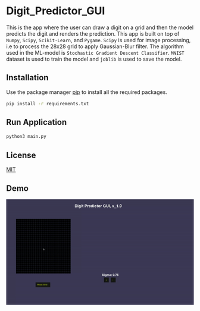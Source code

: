 # Digit_Predictor_GUI

This is the app where the user can draw a digit on a grid and then the model predicts the digit and renders the prediction.
This app is built on top of `Numpy`, `Scipy`, `Scikit-Learn`, and `Pygame`.
`Scipy` is used for image processing, i.e to process the 28x28 grid to apply Gaussian-Blur filter.
The algorithm used in the ML-model is `Stochastic Gradient Descent Classifier`.
`MNIST` dataset is used to train the model and `joblib` is used to save the model.

## Installation

Use the package manager [pip](https://pip.pypa.io/en/stable/) to install all the required packages.

```bash
pip install -r requirements.txt
```

## Run Application

```bash
python3 main.py
```

## License

[MIT](https://choosealicense.com/licenses/mit/)


## Demo

![](images/digit_predictor_gui.gif)
